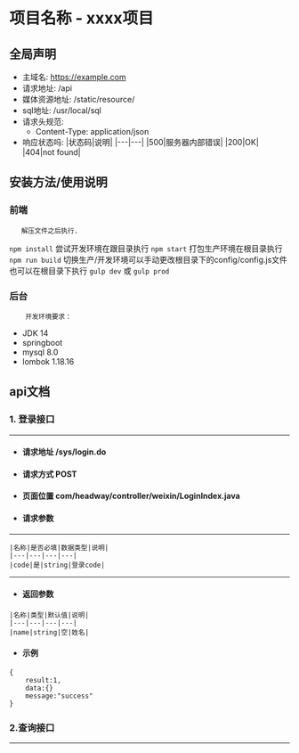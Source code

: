 # 项目名称 - xxxx项目
## 全局声明
- 主域名: https://example.com
- 请求地址: /api
- 媒体资源地址: /static/resource/
- sql地址:  /usr/local/sql
- 请求头规范:   
  - Content-Type: application/json
- 响应状态吗:
  |状态码|说明|
  |---|---|
  |500|服务器内部错误|
  |200|OK|
  |404|not found|
## 安装方法/使用说明
   ### 前端
       解压文件之后执行.
`npm install`
        尝试开发环境在跟目录执行
`npm start`
        打包生产环境在根目录执行
`npm run build`
        切换生产/开发环境可以手动更改根目录下的config/config.js文件也可以在根目录下执行
`gulp dev` 或 `gulp prod`
   ### 后台
        开发环境要求：
   - JDK 14
   - springboot
   - mysql 8.0
   - lombok 1.18.16
## api文档
 ### 1. 登录接口
 ---
   - ####  请求地址 /sys/login.do
   - #### 请求方式 POST
   - ####  页面位置 com/headway/controller/weixin/LoginIndex.java
   - ####  请求参数
***
    |名称|是否必填|数据类型|说明|
    |---|---|---|---|
    |code|是|string|登录code|
***
   - #### 返回参数

    |名称|类型|默认值|说明|
    |---|---|---|---|
    |name|string|空|姓名|
  
   - #### 示例
 ``` 
 {
     result:1,
     data:{}
     message:"success"
 }
 ```
 ### 2.查询接口
---